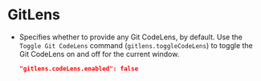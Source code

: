 # GitLens

* Specifies whether to provide any Git CodeLens, by default. Use the `Toggle Git CodeLens` command (`gitlens.toggleCodeLens`) to toggle the Git CodeLens on and off for the current window.
    ```json
    "gitlens.codeLens.enabled": false
    ```
